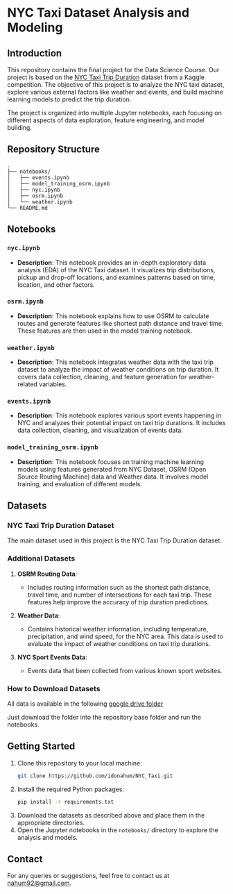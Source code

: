 # NYC Taxi Dataset Analysis and Modeling

## Introduction

This repository contains the final project for the Data Science Course. Our project is based on the [NYC Taxi Trip Duration](https://www.kaggle.com/competitions/nyc-taxi-trip-duration) dataset from a Kaggle competition. The objective of this project is to analyze the NYC taxi dataset, explore various external factors like weather and events, and build machine learning models to predict the trip duration.

The project is organized into multiple Jupyter notebooks, each focusing on different aspects of data exploration, feature engineering, and model building.

## Repository Structure

```
.
├── notebooks/
│   ├── events.ipynb
│   ├── model_training_osrm.ipynb
│   ├── nyc.ipynb
│   ├── osrm.ipynb
│   └── weather.ipynb
└── README.md
```

## Notebooks

### `nyc.ipynb`
- **Description**: This notebook provides an in-depth exploratory data analysis (EDA) of the NYC Taxi dataset. It visualizes trip distributions, pickup and drop-off locations, and examines patterns based on time, location, and other factors.

### `osrm.ipynb`
- **Description**: This notebook explains how to use OSRM to calculate routes and generate features like shortest path distance and travel time. These features are then used in the model training notebook.

### `weather.ipynb`
- **Description**: This notebook integrates weather data with the taxi trip dataset to analyze the impact of weather conditions on trip duration. It covers data collection, cleaning, and feature generation for weather-related variables.

### `events.ipynb`
- **Description**: This notebook explores various sport events happening in NYC and analyzes their potential impact on taxi trip durations. It includes data collection, cleaning, and visualization of events data.

### `model_training_osrm.ipynb`
- **Description**: This notebook focuses on training machine learning models using features generated from NYC Dataset, OSRM (Open Source Routing Machine) data and Weather data. It involves model training, and evaluation of different models.


## Datasets

### NYC Taxi Trip Duration Dataset
The main dataset used in this project is the NYC Taxi Trip Duration dataset.

### Additional Datasets
1. **OSRM Routing Data**:
   - Includes routing information such as the shortest path distance, travel time, and number of intersections for each taxi trip. These features help improve the accuracy of trip duration predictions.

2. **Weather Data**:
   - Contains historical weather information, including temperature, precipitation, and wind speed, for the NYC area. This data is used to evaluate the impact of weather conditions on taxi trip durations.

3. **NYC Sport Events Data**:
   - Events data that been collected from various known sport websites.

### How to Download Datasets

All data is available in the following [google drive folder](https://drive.google.com/drive/folders/1NSbIqcCX6a-f4gJ-qSkHYFTwX9wlMKo8?usp=sharing)

Just download the folder into the repository base folder and run the notebooks.

## Getting Started

1. Clone this repository to your local machine:
   ```bash
   git clone https://github.com/idonahum/NYC_Taxi.git
   ```
2. Install the required Python packages:
   ```bash
   pip install -r requirements.txt
   ```
3. Download the datasets as described above and place them in the appropriate directories.
4. Open the Jupyter notebooks in the `notebooks/` directory to explore the analysis and models.

## Contact
For any queries or suggestions, feel free to contact us at [nahum92@gmail.com](mailto:nahum92@gmail.com).

